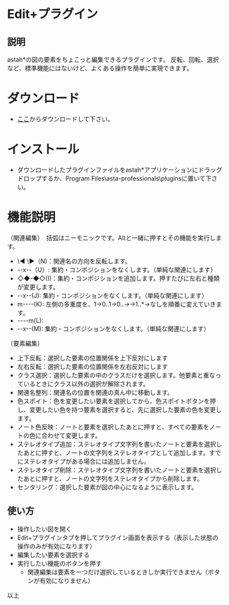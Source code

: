 # Edit+プラグイン

## 説明
astah*の図の要素をちょこっと編集できるプラグインです。
反転、回転、選択など、標準機能にはないけど、よくある操作を簡単に実現できます。

# ダウンロード
- [ここ](https://github.com/snytng/editplus/raw/master/target/editplus-0.1.1.jar)からダウンロードして下さい。

# インストール
- ダウンロードしたプラグインファイルをastah*アプリケーションにドラッグドロップするか、Program Files\asta-professionals\pluginsに置いて下さい。

# 機能説明
（関連編集）　括弧はニーモニックです。Altと一緒に押すとその機能を実行します。
- \◀ \▶（N)：関連名の方向を反転します。
- --x--（U）: 集約・コンポジションをなくします。（単純な関連にします）
- ◇◆-◆◇(I)：集約・コンポジションを追加します。押すたびに左右と種類が変更します。
- --x--(J): 集約・コンポジションをなくします。（単純な関連にします）
- m----(K): 左側の多重度を、1→0..1→0..*→*→1..*→なしを順番に変えていきます。
- ----m(L):
- --x--(M): 集約・コンポジションをなくします。（単純な関連にします）

（要素編集）
- 上下反転：選択した要素の位置関係を上下反対にします
- 左右反転：選択した要素の位置関係を左右反対にします
- クラス選択：選択した要素の中のクラスだけを選択します。他要素と重なっているときにクラス以外の選択が解除されます。
- 関連名整列：関連名の位置を関連の真ん中に移動します。
- 色スポイト：色を変更したい要素を選択してから、色スポイトボタンを押し、変更したい色を持つ要素を選択すると、先に選択した要素の色を変更します。
- ノート色反映：ノートと要素を選択したあとに押すと、すべての要素をノートの色に合わせて変更します。
- ステレオタイプ追加：ステレオタイプ文字列を書いたノートと要素を選択したあとに押すと、ノートの文字列をステレオタイプとして追加します。すでにステレオタイプがある場合には追加しません。
- ステレオタイプ削除：ステレオタイプ文字列を書いたノートと要素を選択したあとに押すと、ノートの文字列をステレオタイプから削除します。
- センタリング：選択した要素が図の中心になるように表示します。

## 使い方
- 操作したい図を開く
- Edit+プラグインタブを押してプラグイン画面を表示する（表示した状態の操作のみが有効になります）
- 編集したい要素を選択する
- 実行したい機能のボタンを押す
    - 関連編集は要素を一つだけ選択しているときしか実行できません（ボタンが有効になりません）

以上
